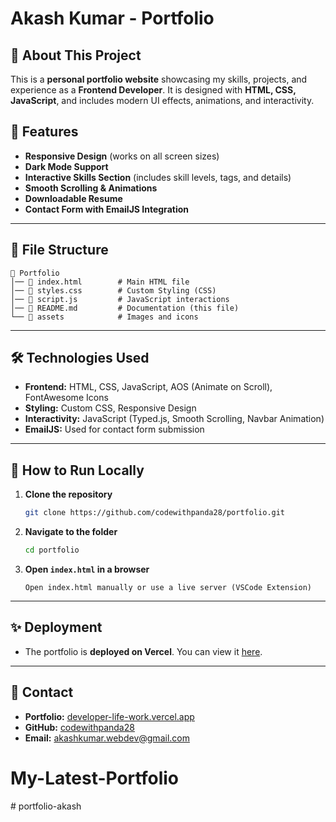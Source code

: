 # Akash Kumar - Portfolio

## 🚀 About This Project
This is a **personal portfolio website** showcasing my skills, projects, and experience as a **Frontend Developer**. It is designed with **HTML, CSS, JavaScript**, and includes modern UI effects, animations, and interactivity.

## 🌟 Features
- **Responsive Design** (works on all screen sizes)
- **Dark Mode Support**
- **Interactive Skills Section** (includes skill levels, tags, and details)
- **Smooth Scrolling & Animations**
- **Downloadable Resume**
- **Contact Form with EmailJS Integration**

---

## 📂 File Structure
```
📁 Portfolio
│── 📄 index.html        # Main HTML file
│── 📄 styles.css        # Custom Styling (CSS)
│── 📄 script.js         # JavaScript interactions
│── 📄 README.md         # Documentation (this file)
└── 📁 assets            # Images and icons
```

---

## 🛠️ Technologies Used
- **Frontend:** HTML, CSS, JavaScript, AOS (Animate on Scroll), FontAwesome Icons
- **Styling:** Custom CSS, Responsive Design
- **Interactivity:** JavaScript (Typed.js, Smooth Scrolling, Navbar Animation)
- **EmailJS:** Used for contact form submission

---

## 🚀 How to Run Locally
1. **Clone the repository**
   ```bash
   git clone https://github.com/codewithpanda28/portfolio.git
   ```
2. **Navigate to the folder**
   ```bash
   cd portfolio
   ```
3. **Open `index.html` in a browser**
   ```
   Open index.html manually or use a live server (VSCode Extension)
   ```

---

## ✨ Deployment
- The portfolio is **deployed on Vercel**. You can view it [here](https://developer-life-work.vercel.app/).

---

## 📧 Contact
- **Portfolio:** [developer-life-work.vercel.app](https://developer-life-work.vercel.app/)
- **GitHub:** [codewithpanda28](https://github.com/codewithpanda28)
- **Email:** akashkumar.webdev@gmail.com
# My-Latest-Portfolio
#   p o r t f o l i o - a k a s h  
 
